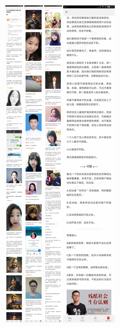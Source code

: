 ![](../../images/2017年02月/GX0209-什么样的微信头像才是得体的.jpg)
![](../../images/2017年02月/GX0209-什么样的微信头像才是得体的2.jpg)
![](../../images/2017年02月/GX0209-什么样的微信头像才是得体的3.jpg)
![](../../images/2017年02月/GX0209-什么样的微信头像才是得体的4.jpg)
